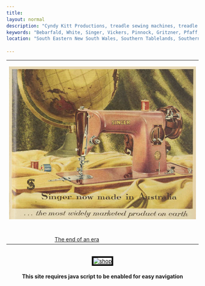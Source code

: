 ```yaml
---
title: 
layout: normal
description: "Cyndy Kitt Productions, treadle sewing machines, treadle sewing machine parts, sewing machine parts, vintage treadle sewing machines, reproduction sewing machine manuals, sewing machine manual, eco sewing"
keywords: "Bebarfald, White, Singer, Vickers, Pinnock, Gritzner, Pfaff, treadle sewing machine, vintage sewing machine, sewing machine manual"
location: "South Eastern New South Wales, Southern Tablelands, Southern Highlands, Goulburn, New South Wales, Australia.  Custom clothing and costume.  Craft accesories "

---
```


<!-- #BeginEditable "body2" --> 
<table width="800" border="0" cellspacing="4" cellpadding="3" align="center">
  <tr> 
    <td colspan="2" height="62"> 
      <p align="center"><img src="pic/singer/Singer201P-1959.png" width="500" height="400"></p>
    </td>
  </tr>
  <tr> 
    <td width="174">&nbsp;</td>
    <td width="602"> </td>
  </tr>
  <tr> 
    <td> 
      <div align="center"> </div>
    </td>
    <td><a href="https://westernweekender.com.au/2018/07/end-of-an-era-all-over-again/">The 
      end of an era</a></td>
  </tr>
</table>
<!-- #EndEditable --><br>

<div align="center"><a href="../a.main/shop.htm" target="_blank"><font color="#000000"><img src="../common/buttons/ckpshopani.gif" width="400" height="100" border="4" alt="shop"></font></a></div>
<h4 align="center">This site requires java script to be enabled for easy navigation</h4>
</body>
<!-- #EndTemplate --></html>
